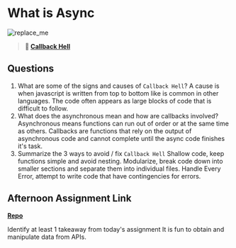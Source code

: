 # What is Async

![replace_me](https://codeworks.blob.core.windows.net/public/assets/img/illustrations/placeholder.svg)

> **📖 [Callback Hell](https://codeworksacademy.com/fs-student-guide/resources/wk4/01-Callbacks)**

## Questions

1. What are some of the signs and causes of `Callback Hell`?
  A cause is when javascript is written from top to bottom like is common in other languages.  The code often appears as large blocks of code that is difficult to follow. 
2. What does the asynchronous mean and how are callbacks involved?
  Asynchronous means functions can run out of order or at the same time as others.  Callbacks are functions that rely on the output of asynchronous code and cannot complete until the async code finishes it's task.
3. Summarize the 3 ways to avoid / fix `Callback Hell`
  Shallow code, keep functions simple and avoid nesting. Modularize, break code down into smaller sections and separate them into individual files.  Handle Every Error, attempt to write code that have contingencies for errors.
## Afternoon Assignment Link

**[Repo](https://github.com/EricMGustafson/triviaDb)**

Identify at least 1 takeaway from today's assignment
It is fun to obtain and manipulate data from APIs.